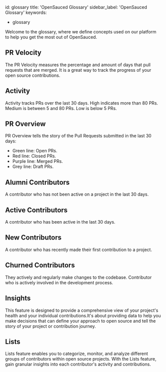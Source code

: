 id: glossary
title: 'OpenSauced Glossary'
sidebar_label: 'OpenSauced Glossary'
keywords:
  - glossary

Welcome to the glossary, where we define concepts used on our platform to help you get the most out of OpenSauced.

## PR Velocity
The PR Velocity measures the percentage and amount of days that pull requests that are merged. It is a great way to track the progress of your open source contributions.

## Activity 
Activity tracks PRs over the last 30 days. High indicates more than 80 PRs. Medium is between 5 and 80 PRs. Low is below 5 PRs.

## PR Overview
PR Overview tells the story of the Pull Requests submitted in the last 30 days:
- Green line: Open PRs.
- Red line: Closed PRs.
- Purple line: Merged PRs.
- Grey line: Draft PRs.

## Alumni Contributors
A contributor who has not been active on a project in the last 30 days.

## Active Contributors
A contributor who has been active in the last 30 days.

## New Contributors
A contributor who has recently made their first contribution to a project.

## Churned Contributors
They actively and regularly make changes to the codebase. Contributor who is actively involved in the development process.

## Insights
This feature is designed to provide a comprehensive view of your project's health and your individual contributions.It's about providing data to help you make decisions that can define your approach to open source and tell the story of your project or contribution journey.

## Lists
Lists feature enables you to categorize, monitor, and analyze different groups of contributors within open source projects. With the Lists feature, gain granular insights into each contributor's activity and contributions.